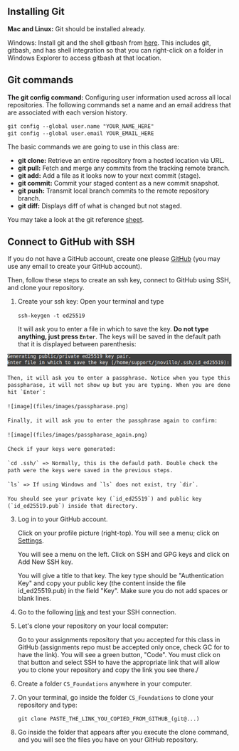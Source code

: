 
## Installing Git
**Mac and Linux:** Git should be installed already.

Windows: Install git and the shell gitbash from [here](https://gitforwindows.org/). This includes git, gitbash, and has shell integration so that you can right-click on a folder in Windows Explorer to access gitbash at that location.

## Git commands
**The git config command:** Configuring user information used across all local repositories. The following commands set a name and an email address that are associated with each version history.

```
git config --global user.name "YOUR_NAME_HERE"
git config --global user.email YOUR_EMAIL_HERE
```

The basic commands we are going to use in this class are:

- **git clone:** Retrieve an entire repository from a hosted location via URL.
- **git pull:** Fetch and merge any commits from the tracking remote branch.
- **git add:** Add a file as it looks now to your next commit (stage).
- **git commit:** Commit your staged content as a new commit snapshot.
- **git push:** Transmit local branch commits to the remote repository branch.
- **git diff:** Displays diff of what is changed but not staged.

You may take a look at the git reference [sheet](https://education.github.com/git-cheat-sheet-education.pdf).

## Connect to GitHub with SSH

If you do not have a GitHub account, create one please [GitHub](https://github.com/) (you may use any email to create your GitHub account).

Then, follow these steps to create an ssh key, connect to GitHub using SSH, and clone your repository.

1. Create your ssh key: Open your terminal and type

    `ssh-keygen -t ed25519`

    It will ask you to enter a file in which to save the key. **Do not type anything, just press `Enter`**. The keys will be saved in the default path that it is displayed between parenthesis:
   
![image](files/images/ssh_key_path.png)

    Then, it will ask you to enter a passphrase. Notice when you type this passpharase, it will not show up but you are typing. When you are done hit `Enter`:

    ![image](files/images/passpharase.png)

    Finally, it will ask you to enter the passphrase again to confirm:

    ![image](files/images/passpharase_again.png)
    
    Check if your keys were generated:
    
    `cd .ssh/` => Normally, this is the defauld path. Double check the path were the keys were saved in the previous steps.
    
    `ls` => If using Windows and `ls` does not exist, try `dir`.
        
    You should see your private key (`id_ed25519`) and public key (`id_ed25519.pub`) inside that directory.

3. Log in to your GitHub account.

    Click on your profile picture (right-top). You will see a menu; click on [Settings](https://github.com/settings/keys).

    You will see a menu on the left. Click on SSH and GPG keys and click on Add New SSH key.

    You will give a title to that key. The key type should be "Authentication Key" and copy your public key (the content inside the file id_ed25519.pub) in the field "Key". Make sure you do not add spaces or blank lines.

4. Go to the following [link](https://docs.github.com/en/authentication/connecting-to-github-with-ssh/testing-your-ssh-connection) and test your SSH connection.

5. Let's clone your repository on your local computer:

    Go to your assignments repository that you accepted for this class in GitHub (assignments repo must be accepted only once, check GC for to have the link). You will see a green button, "Code". You must click on that button and select SSH to have the appropriate link that will allow you to clone your repository and copy the link you see there./

6. Create a folder `CS_Foundations` anywhere in your computer.
   
7. On your terminal, go inside the folder `CS_Foundations` to clone your repository and type:
    ```
    git clone PASTE_THE_LINK_YOU_COPIED_FROM_GITHUB_(git@...)
    ```

8. Go inside the folder that appears after you execute the clone command, and you will see the files you have on your GitHub repository.
